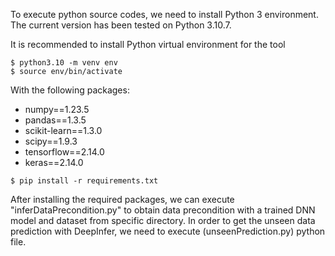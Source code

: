 To execute python source codes, we need to install Python 3 environment. The current version has been tested on 
Python 3.10.7. 

It is recommended to install Python virtual environment for the tool

```shell
$ python3.10 -m venv env
$ source env/bin/activate
```

With the following packages: 

* numpy==1.23.5
* pandas==1.3.5
* scikit-learn==1.3.0
* scipy==1.9.3
* tensorflow==2.14.0
* keras==2.14.0


```shell
$ pip install -r requirements.txt
```

After installing the required packages, we can execute "inferDataPrecondition.py" to obtain data precondition 
with a trained DNN model and dataset from specific directory. 
In order to get the unseen data prediction with DeepInfer, we need to execute (unseenPrediction.py) python file.
